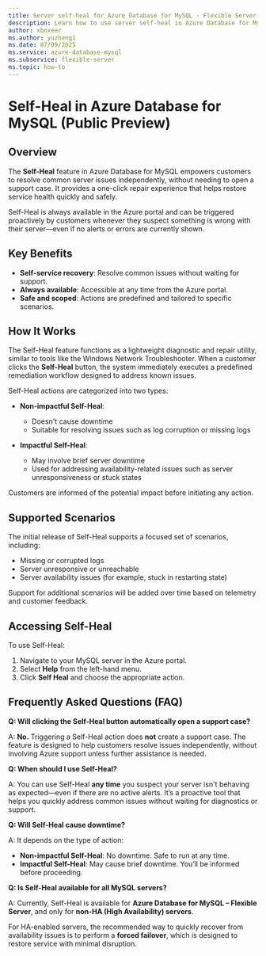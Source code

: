```yaml
---
title: Server self-heal for Azure Database for MySQL - Flexible Server
description: Learn how to use server self-heal in Azure Database for MySQL - Flexible Server to automatically recover from certain failures.
author: xboxeer
ms.author: yuzheng1
ms.date: 07/09/2025
ms.service: azure-database-mysql
ms.subservice: flexible-server
ms.topic: how-to
---
```

# Self-Heal in Azure Database for MySQL (Public Preview)

## Overview

The **Self-Heal** feature in Azure Database for MySQL empowers customers to resolve common server issues independently, without needing to open a support case. It provides a one-click repair experience that helps restore service health quickly and safely.

Self-Heal is always available in the Azure portal and can be triggered proactively by customers whenever they suspect something is wrong with their server—even if no alerts or errors are currently shown.

## Key Benefits

- **Self-service recovery**: Resolve common issues without waiting for support.
- **Always available**: Accessible at any time from the Azure portal.
- **Safe and scoped**: Actions are predefined and tailored to specific scenarios.

## How It Works

The Self-Heal feature functions as a lightweight diagnostic and repair utility, similar to tools like the Windows Network Troubleshooter. When a customer clicks the **Self-Heal** button, the system immediately executes a predefined remediation workflow designed to address known issues.

Self-Heal actions are categorized into two types:

- **Non-impactful Self-Heal**:  
  - Doesn't cause downtime  
  - Suitable for resolving issues such as log corruption or missing logs  

- **Impactful Self-Heal**:  
  - May involve brief server downtime  
  - Used for addressing availability-related issues such as server unresponsiveness or stuck states  

Customers are informed of the potential impact before initiating any action.

## Supported Scenarios

The initial release of Self-Heal supports a focused set of scenarios, including:

- Missing or corrupted logs  
- Server unresponsive or unreachable  
- Server availability issues (for example, stuck in restarting state)  

Support for additional scenarios will be added over time based on telemetry and customer feedback.

## Accessing Self-Heal

To use Self-Heal:

1. Navigate to your MySQL server in the Azure portal.
2. Select **Help** from the left-hand menu.
3. Click **Self Heal** and choose the appropriate action.

## Frequently Asked Questions (FAQ)

**Q: Will clicking the Self-Heal button automatically open a support case?**

A: **No.** Triggering a Self-Heal action does **not** create a support case. The feature is designed to help customers resolve issues independently, without involving Azure support unless further assistance is needed.


**Q: When should I use Self-Heal?**

A: You can use Self-Heal **any time** you suspect your server isn't behaving as expected—even if there are no active alerts. It’s a proactive tool that helps you quickly address common issues without waiting for diagnostics or support.


**Q: Will Self-Heal cause downtime?**

A: It depends on the type of action:

- **Non-impactful Self-Heal**: No downtime. Safe to run at any time.
- **Impactful Self-Heal**: May cause brief downtime. You’ll be informed before proceeding.


**Q: Is Self-Heal available for all MySQL servers?**

A: Currently, Self-Heal is available for **Azure Database for MySQL – Flexible Server**, and only for **non-HA (High Availability) servers**.

For HA-enabled servers, the recommended way to quickly recover from availability issues is to perform a **forced failover**, which is designed to restore service with minimal disruption.

